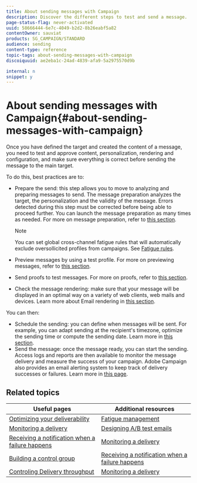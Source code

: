 ```yaml
---
title: About sending messages with Campaign
description: Discover the different steps to test and send a message.
page-status-flag: never-activated
uuid: 58666444-6e7c-4049-b2d2-8b26eabf5a82
contentOwner: sauviat
products: SG_CAMPAIGN/STANDARD
audience: sending
content-type: reference
topic-tags: about-sending-messages-with-campaign
discoiquuid: ae2eba1c-24ad-4839-afa9-5a2975570d9b

internal: n
snippet: y
---
```


# About sending messages with Campaign{#about-sending-messages-with-campaign}

Once you have defined the target and created the content of a message, you need to test and approve content, personalization, rendering and configuration, and make sure everything is correct before sending the message to the main target. 

To do this, best practices are to:

* Prepare the send: this step allows you to move to analyzing and preparing messages to send. The message preparation analyzes the target, the personalization and the validity of the message. Errors detected during this step must be corrected before being able to proceed further. You can launch the message preparation as many times as needed. For more on message preparation, refer to [this section](../../sending/using/preparing-the-send.md).

  >[!NOTE]
  >
  >You can set global cross-channel fatigue rules that will automatically exclude oversollicited profiles from campaigns. See [Fatigue rules](../../sending/using/fatigue-rules.md).

* Preview messages by using a test profile. For more on previewing messages, refer to [this section](../../sending/using/previewing-messages.md).
* Send proofs to test messages. For more on proofs, refer to [this  section](../../sending/using/sending-proofs.md). 
* Check the message rendering: make sure that your message will be displayed in an optimal way on a variety of web clients, web mails and devices. Learn more about Email rendering in [this section](../../sending/using/email-rendering.md).

You can then:

* Schedule the sending: you can define when messages will be sent. For example, you can adapt sending at the recipient's timezone, optimize the sending time or compute the  sending date. Learn more in [this section](../../sending/using/about-scheduling-messages.md).
* Send the message: once the message ready, you can start the sending. Access logs and reports are then available to monitor the message delivery and measure the success of your campaign. Adobe Campaign also provides an email alerting system to keep track of delivery successes or failures. Learn more in [this page](../../sending/using/confirming-the-send.md).

## Related topics

| Useful pages | Additional resources |
|---|---|
| [Optimizing your deliverability](../../sending/using/about-deliverability.md) | [Fatigue management](../../administration/using/fatigue-rules.md) |
| [Monitoring a delivery](../../audiences/using/creating-profiles.md) | [Designing A/B test emails](../../channels/using/designing-an-a-b-test-email.md) |
| [Receiving a notification when a failure happens](../../sending/using/receiving-alerts-when-failures-happen.md) |  [Monitoring a delivery](../../sending/using/monitoring-a-delivery.md) |
| [Building a control group](../../automating/using/workflow-control-group.md) | [Receiving a notification when a failure happens](../../sending/using/receiving-alerts-when-failures-happen.md) |
| [Controling Delivery throughput](../../reporting/using/delivery-throughput.md) | [Monitoring a delivery](../../sending/using/monitoring-a-delivery.md) |